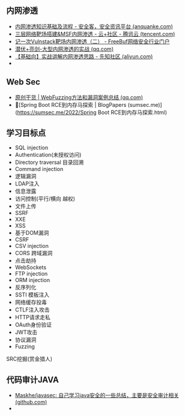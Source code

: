 ## 内网渗透

- [内网渗透知识基础及流程 - 安全客，安全资讯平台 (anquanke.com)](https://www.anquanke.com/post/id/170471)
- [三层网络靶场搭建&MSF内网渗透 - 云+社区 - 腾讯云 (tencent.com)](https://cloud.tencent.com/developer/article/1480896)
- [记一次Vulnstack靶场内网渗透（二） - FreeBuf网络安全行业门户](https://www.freebuf.com/articles/network/244704.html)
- [潜伏+亮剑-大型内网渗透的实战 (qq.com)](https://mp.weixin.qq.com/s?__biz=Mzg5MTA3NTg2MA==&mid=2247483837&idx=1&sn=dfdcbeebc39b8c47b72e69a6b5d98020&chksm=cfd3adc6f8a424d0ab1dea447811834802385010a06ed38968cb054c4c13f47892b3d7341096&mpshare=1&scene=23&srcid=%23rd)
- [【基础向】实战讲解内网渗透思路 - 先知社区 (aliyun.com)](https://xz.aliyun.com/t/6920)
- 

## Web Sec

- [原创干货 | WebFuzzing方法和漏洞案例总结 (qq.com)](https://mp.weixin.qq.com/s?__biz=Mzg2NDU3Mzc5OA==&mid=2247485871&idx=1&sn=b3a7bcd80cf8bde19bc233381b5e30e2&source=41#wechat_redirect)
- :apple:[Spring Boot RCE到内存马探索 | BlogPapers (sumsec.me)](https://sumsec.me/2022/Spring Boot RCE到内存马探索.html)



## 学习目标点 

- SQL injection
- Authentication(未授权访问)
- Directory traversal 目录回溯
- Command injection
- 逻辑漏洞
- LDAP注入
- 信息泄露
- 访问控制(平行/横向 越权)
- 文件上传
- SSRF
- XXE
- XSS
- 基于DOM漏洞
- CSRF
- CSV injection
- CORS 跨域漏洞
- 点击劫持
- WebSockets
- FTP injection
- ORM injection
- 反序列化
- SSTI 模板注入
- 网络缓存投毒
- CTLF注入攻击
- HTTP请求走私
- OAuth身份验证
- JWT攻击
- 协议漏洞
- Fuzzing



SRC挖掘(赏金猎人)





## 代码审计JAVA

- [Maskhe/javasec: 自己学习java安全的一些总结，主要是安全审计相关 (github.com)](https://github.com/Maskhe/javasec)
- 


























































